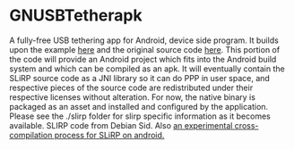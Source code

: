 GNUSBTetherapk
==============

A fully-free USB tethering app for Android, device side program. It builds upon
the example [here](https://ajasmin.wordpress.com/2011/07/24/android-usb-tethering-with-a-linux-pc/)
and the original source code [here](https://github.com/ajasmin/android-linux-tethering).
This portion of the code will provide an Android project which fits into the 
Android build system and which can be compiled as an apk. It will eventually 
contain the SLiRP source code as a JNI library so it can do PPP in user space, 
and respective pieces of the source code are redistributed under their 
respective licenses without alteration. For now, the native binary is packaged
as an asset and installed and configured by the application. Please see the 
./slirp folder for slirp specific information as it becomes available. SLIRP 
code from Debian Sid. Also [an experimental cross-compilation process for SLiRP on android.](https://github.com/cmotc/slirp-cross-compiler-for-android)